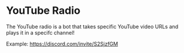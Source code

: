 # YouTube Radio

The YouTube radio is a bot that takes specific YouTube video URLs and plays it in a specifc channel!

Example: https://discord.com/invite/S2SjzfGM
